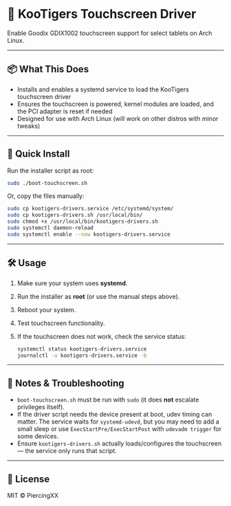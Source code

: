 
# 🐯 KooTigers Touchscreen Driver

Enable Goodix GDIX1002 touchscreen support for select tablets on Arch Linux.

---

## 📦 What This Does

- Installs and enables a systemd service to load the KooTigers touchscreen driver
- Ensures the touchscreen is powered, kernel modules are loaded, and the PCI adapter is reset if needed
- Designed for use with Arch Linux (will work on other distros with minor tweaks)

---

## 🚀 Quick Install

Run the installer script as root:

```bash
sudo ./boot-touchscreen.sh
```

Or, copy the files manually:

```bash
sudo cp kootigers-drivers.service /etc/systemd/system/
sudo cp kootigers-drivers.sh /usr/local/bin/
sudo chmod +x /usr/local/bin/kootigers-drivers.sh
sudo systemctl daemon-reload
sudo systemctl enable --now kootigers-drivers.service
```

---

## 🛠️ Usage

1. Make sure your system uses **systemd**.
2. Run the installer as **root** (or use the manual steps above).
3. Reboot your system.
4. Test touchscreen functionality.
5. If the touchscreen does not work, check the service status:

   ```bash
   systemctl status kootigers-drivers.service
   journalctl -u kootigers-drivers.service -b
   ```

---

## 📝 Notes & Troubleshooting

- `boot-touchscreen.sh` must be run with `sudo` (it does **not** escalate privileges itself).
- If the driver script needs the device present at boot, udev timing can matter. The service waits for `systemd-udevd`, but you may need to add a small sleep or use `ExecStartPre/ExecStartPost` with `udevadm trigger` for some devices.
- Ensure `kootigers-drivers.sh` actually loads/configures the touchscreen — the service only runs that script.

---

## 📄 License

MIT © PiercingXX

